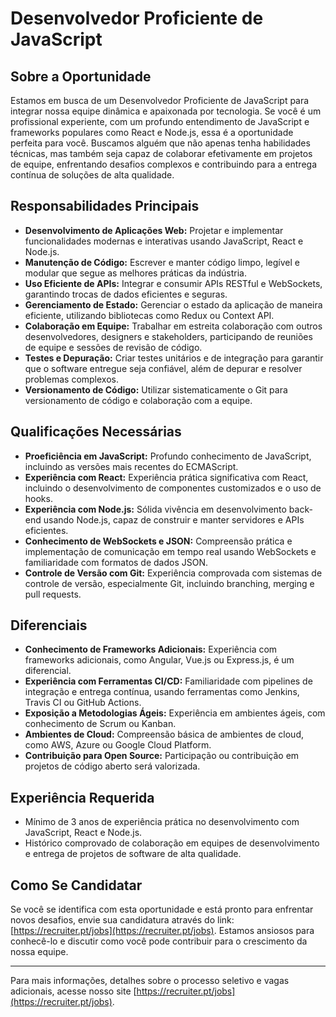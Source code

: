 
# Desenvolvedor Proficiente de JavaScript

## Sobre a Oportunidade

Estamos em busca de um Desenvolvedor Proficiente de JavaScript para integrar nossa equipe dinâmica e apaixonada por tecnologia. Se você é um profissional experiente, com um profundo entendimento de JavaScript e frameworks populares como React e Node.js, essa é a oportunidade perfeita para você. Buscamos alguém que não apenas tenha habilidades técnicas, mas também seja capaz de colaborar efetivamente em projetos de equipe, enfrentando desafios complexos e contribuindo para a entrega contínua de soluções de alta qualidade.

## Responsabilidades Principais

- **Desenvolvimento de Aplicações Web:** Projetar e implementar funcionalidades modernas e interativas usando JavaScript, React e Node.js.
- **Manutenção de Código:** Escrever e manter código limpo, legível e modular que segue as melhores práticas da indústria.
- **Uso Eficiente de APIs:** Integrar e consumir APIs RESTful e WebSockets, garantindo trocas de dados eficientes e seguras.
- **Gerenciamento de Estado:** Gerenciar o estado da aplicação de maneira eficiente, utilizando bibliotecas como Redux ou Context API.
- **Colaboração em Equipe:** Trabalhar em estreita colaboração com outros desenvolvedores, designers e stakeholders, participando de reuniões de equipe e sessões de revisão de código.
- **Testes e Depuração:** Criar testes unitários e de integração para garantir que o software entregue seja confiável, além de depurar e resolver problemas complexos.
- **Versionamento de Código:** Utilizar sistematicamente o Git para versionamento de código e colaboração com a equipe.

## Qualificações Necessárias

- **Proeficiência em JavaScript:** Profundo conhecimento de JavaScript, incluindo as versões mais recentes do ECMAScript.
- **Experiência com React:** Experiência prática significativa com React, incluindo o desenvolvimento de componentes customizados e o uso de hooks.
- **Experiência com Node.js:** Sólida vivência em desenvolvimento back-end usando Node.js, capaz de construir e manter servidores e APIs eficientes.
- **Conhecimento de WebSockets e JSON:** Compreensão prática e implementação de comunicação em tempo real usando WebSockets e familiaridade com formatos de dados JSON.
- **Controle de Versão com Git:** Experiência comprovada com sistemas de controle de versão, especialmente Git, incluindo branching, merging e pull requests.

## Diferenciais

- **Conhecimento de Frameworks Adicionais:** Experiência com frameworks adicionais, como Angular, Vue.js ou Express.js, é um diferencial.
- **Experiência com Ferramentas CI/CD:** Familiaridade com pipelines de integração e entrega contínua, usando ferramentas como Jenkins, Travis CI ou GitHub Actions.
- **Exposição a Metodologias Ágeis:** Experiência em ambientes ágeis, com conhecimento de Scrum ou Kanban.
- **Ambientes de Cloud:** Compreensão básica de ambientes de cloud, como AWS, Azure ou Google Cloud Platform.
- **Contribuição para Open Source:** Participação ou contribuição em projetos de código aberto será valorizada.

## Experiência Requerida

- Mínimo de 3 anos de experiência prática no desenvolvimento com JavaScript, React e Node.js.
- Histórico comprovado de colaboração em equipes de desenvolvimento e entrega de projetos de software de alta qualidade.

## Como Se Candidatar

Se você se identifica com esta oportunidade e está pronto para enfrentar novos desafios, envie sua candidatura através do link: [https://recruiter.pt/jobs](https://recruiter.pt/jobs). Estamos ansiosos para conhecê-lo e discutir como você pode contribuir para o crescimento da nossa equipe.

---

Para mais informações, detalhes sobre o processo seletivo e vagas adicionais, acesse nosso site [https://recruiter.pt/jobs](https://recruiter.pt/jobs).
